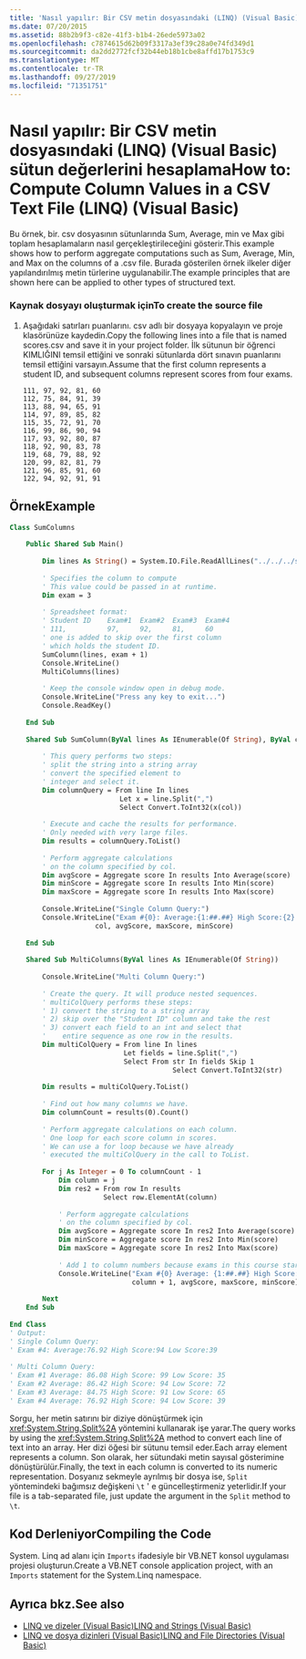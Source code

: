 ```yaml
---
title: 'Nasıl yapılır: Bir CSV metin dosyasındaki (LINQ) (Visual Basic) sütun değerlerini hesaplama'
ms.date: 07/20/2015
ms.assetid: 88b2b9f3-c82e-41f3-b1b4-26ede5973a02
ms.openlocfilehash: c7874615d62b09f3317a3ef39c28a0e74fd349d1
ms.sourcegitcommit: da2dd2772fcf32b44eb18b1cbe8affd17b1753c9
ms.translationtype: MT
ms.contentlocale: tr-TR
ms.lasthandoff: 09/27/2019
ms.locfileid: "71351751"
---
```

# <a name="how-to-compute-column-values-in-a-csv-text-file-linq-visual-basic"></a><span data-ttu-id="35758-102">Nasıl yapılır: Bir CSV metin dosyasındaki (LINQ) (Visual Basic) sütun değerlerini hesaplama</span><span class="sxs-lookup"><span data-stu-id="35758-102">How to: Compute Column Values in a CSV Text File (LINQ) (Visual Basic)</span></span>
<span data-ttu-id="35758-103">Bu örnek, bir. csv dosyasının sütunlarında Sum, Average, min ve Max gibi toplam hesaplamaların nasıl gerçekleştirileceğini gösterir.</span><span class="sxs-lookup"><span data-stu-id="35758-103">This example shows how to perform aggregate computations such as Sum, Average, Min, and Max on the columns of a .csv file.</span></span> <span data-ttu-id="35758-104">Burada gösterilen örnek ilkeler diğer yapılandırılmış metin türlerine uygulanabilir.</span><span class="sxs-lookup"><span data-stu-id="35758-104">The example principles that are shown here can be applied to other types of structured text.</span></span>  
  
### <a name="to-create-the-source-file"></a><span data-ttu-id="35758-105">Kaynak dosyayı oluşturmak için</span><span class="sxs-lookup"><span data-stu-id="35758-105">To create the source file</span></span>  
  
1. <span data-ttu-id="35758-106">Aşağıdaki satırları puanlarını. csv adlı bir dosyaya kopyalayın ve proje klasörünüze kaydedin.</span><span class="sxs-lookup"><span data-stu-id="35758-106">Copy the following lines into a file that is named scores.csv and save it in your project folder.</span></span> <span data-ttu-id="35758-107">İlk sütunun bir öğrenci KIMLIĞINI temsil ettiğini ve sonraki sütunlarda dört sınavın puanlarını temsil ettiğini varsayın.</span><span class="sxs-lookup"><span data-stu-id="35758-107">Assume that the first column represents a student ID, and subsequent columns represent scores from four exams.</span></span>  
  
    ```csv  
    111, 97, 92, 81, 60  
    112, 75, 84, 91, 39  
    113, 88, 94, 65, 91  
    114, 97, 89, 85, 82  
    115, 35, 72, 91, 70  
    116, 99, 86, 90, 94  
    117, 93, 92, 80, 87  
    118, 92, 90, 83, 78  
    119, 68, 79, 88, 92  
    120, 99, 82, 81, 79  
    121, 96, 85, 91, 60  
    122, 94, 92, 91, 91  
    ```  
  
## <a name="example"></a><span data-ttu-id="35758-108">Örnek</span><span class="sxs-lookup"><span data-stu-id="35758-108">Example</span></span>  
  
```vb  
Class SumColumns  
  
    Public Shared Sub Main()  
  
        Dim lines As String() = System.IO.File.ReadAllLines("../../../scores.csv")  
  
        ' Specifies the column to compute  
        ' This value could be passed in at runtime.  
        Dim exam = 3  
  
        ' Spreadsheet format:  
        ' Student ID    Exam#1  Exam#2  Exam#3  Exam#4  
        ' 111,          97,     92,     81,     60  
        ' one is added to skip over the first column  
        ' which holds the student ID.  
        SumColumn(lines, exam + 1)  
        Console.WriteLine()  
        MultiColumns(lines)  
  
        ' Keep the console window open in debug mode.  
        Console.WriteLine("Press any key to exit...")  
        Console.ReadKey()  
  
    End Sub  
  
    Shared Sub SumColumn(ByVal lines As IEnumerable(Of String), ByVal col As Integer)  
  
        ' This query performs two steps:  
        ' split the string into a string array  
        ' convert the specified element to  
        ' integer and select it.  
        Dim columnQuery = From line In lines   
                           Let x = line.Split(",")   
                           Select Convert.ToInt32(x(col))  
  
        ' Execute and cache the results for performance.  
        ' Only needed with very large files.  
        Dim results = columnQuery.ToList()  
  
        ' Perform aggregate calculations   
        ' on the column specified by col.  
        Dim avgScore = Aggregate score In results Into Average(score)  
        Dim minScore = Aggregate score In results Into Min(score)  
        Dim maxScore = Aggregate score In results Into Max(score)  
  
        Console.WriteLine("Single Column Query:")  
        Console.WriteLine("Exam #{0}: Average:{1:##.##} High Score:{2} Low Score:{3}",   
                     col, avgScore, maxScore, minScore)  
  
    End Sub  
  
    Shared Sub MultiColumns(ByVal lines As IEnumerable(Of String))  
  
        Console.WriteLine("Multi Column Query:")  
  
        ' Create the query. It will produce nested sequences.   
        ' multiColQuery performs these steps:  
        ' 1) convert the string to a string array  
        ' 2) skip over the "Student ID" column and take the rest  
        ' 3) convert each field to an int and select that   
        '    entire sequence as one row in the results.  
        Dim multiColQuery = From line In lines   
                            Let fields = line.Split(",")   
                            Select From str In fields Skip 1   
                                        Select Convert.ToInt32(str)  
  
        Dim results = multiColQuery.ToList()  
  
        ' Find out how many columns we have.  
        Dim columnCount = results(0).Count()  
  
        ' Perform aggregate calculations on each column.              
        ' One loop for each score column in scores.  
        ' We can use a for loop because we have already  
        ' executed the multiColQuery in the call to ToList.  
  
        For j As Integer = 0 To columnCount - 1  
            Dim column = j  
            Dim res2 = From row In results   
                       Select row.ElementAt(column)  
  
            ' Perform aggregate calculations   
            ' on the column specified by col.  
            Dim avgScore = Aggregate score In res2 Into Average(score)  
            Dim minScore = Aggregate score In res2 Into Min(score)  
            Dim maxScore = Aggregate score In res2 Into Max(score)  
  
            ' Add 1 to column numbers because exams in this course start with #1  
            Console.WriteLine("Exam #{0} Average: {1:##.##} High Score: {2} Low Score: {3}",   
                              column + 1, avgScore, maxScore, minScore)  
  
        Next  
    End Sub  
  
End Class  
' Output:  
' Single Column Query:  
' Exam #4: Average:76.92 High Score:94 Low Score:39  
  
' Multi Column Query:  
' Exam #1 Average: 86.08 High Score: 99 Low Score: 35  
' Exam #2 Average: 86.42 High Score: 94 Low Score: 72  
' Exam #3 Average: 84.75 High Score: 91 Low Score: 65  
' Exam #4 Average: 76.92 High Score: 94 Low Score: 39  
```  
  
 <span data-ttu-id="35758-109">Sorgu, her metin satırını bir diziye dönüştürmek için <xref:System.String.Split%2A> yöntemini kullanarak işe yarar.</span><span class="sxs-lookup"><span data-stu-id="35758-109">The query works by using the <xref:System.String.Split%2A> method to convert each line of text into an array.</span></span> <span data-ttu-id="35758-110">Her dizi öğesi bir sütunu temsil eder.</span><span class="sxs-lookup"><span data-stu-id="35758-110">Each array element represents a column.</span></span> <span data-ttu-id="35758-111">Son olarak, her sütundaki metin sayısal gösterimine dönüştürülür.</span><span class="sxs-lookup"><span data-stu-id="35758-111">Finally, the text in each column is converted to its numeric representation.</span></span> <span data-ttu-id="35758-112">Dosyanız sekmeyle ayrılmış bir dosya ise, `Split` yöntemindeki bağımsız değişkeni `\t` ' e güncelleştirmeniz yeterlidir.</span><span class="sxs-lookup"><span data-stu-id="35758-112">If your file is a tab-separated file, just update the argument in the `Split` method to `\t`.</span></span>  
  
## <a name="compiling-the-code"></a><span data-ttu-id="35758-113">Kod Derleniyor</span><span class="sxs-lookup"><span data-stu-id="35758-113">Compiling the Code</span></span>  
<span data-ttu-id="35758-114">System. Linq ad alanı için `Imports` ifadesiyle bir VB.NET konsol uygulaması projesi oluşturun.</span><span class="sxs-lookup"><span data-stu-id="35758-114">Create a VB.NET console application project, with an `Imports` statement for the System.Linq namespace.</span></span>
  
## <a name="see-also"></a><span data-ttu-id="35758-115">Ayrıca bkz.</span><span class="sxs-lookup"><span data-stu-id="35758-115">See also</span></span>

- [<span data-ttu-id="35758-116">LINQ ve dizeler (Visual Basic)</span><span class="sxs-lookup"><span data-stu-id="35758-116">LINQ and Strings (Visual Basic)</span></span>](../../../../visual-basic/programming-guide/concepts/linq/linq-and-strings.md)
- [<span data-ttu-id="35758-117">LINQ ve dosya dizinleri (Visual Basic)</span><span class="sxs-lookup"><span data-stu-id="35758-117">LINQ and File Directories (Visual Basic)</span></span>](../../../../visual-basic/programming-guide/concepts/linq/linq-and-file-directories.md)
